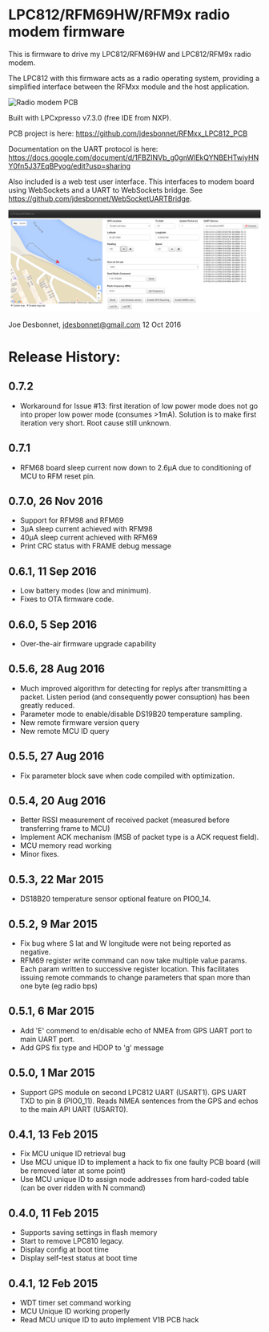 # LPC812/RFM69HW/RFM9x radio modem firmware

This is firmware to drive my LPC812/RFM69HW and LPC812/RFM9x radio modem.

The LPC812 with this firmware acts as a radio operating system, providing a simplified
interface between the RFMxx module and the host application. 

![Radio modem PCB](https://raw.githubusercontent.com/jdesbonnet/RFMxx_LPC812_PCB/master/doc/rfm69hw_board_populated.jpg)

Built with LPCxpresso v7.3.0 (free IDE from NXP). 

PCB project is here: https://github.com/jdesbonnet/RFMxx_LPC812_PCB

Documentation on the UART protocol is
here:
https://docs.google.com/document/d/1FBZINVb_g0gnWlEkQYNBEHTwiyHNY0fn5J37EqBPyog/edit?usp=sharing


Also included is a web test user interface. This interfaces to modem board using
WebSockets and a UART to WebSockets bridge. See https://github.com/jdesbonnet/WebSocketUARTBridge. 

![test UI](./doc/test_ui.png)


Joe Desbonnet, jdesbonnet@gmail.com
12 Oct 2016

# Release History:

## 0.7.2
 * Workaround for Issue #13: first iteration of low power mode does not go into proper
   low power mode (consumes >1mA). Solution is to make first iteration very short. Root
   cause still unknown.

## 0.7.1
 * RFM68 board sleep current now down to 2.6µA due to conditioning of MCU to RFM reset pin.

## 0.7.0, 26 Nov 2016
 * Support for RFM98 and RFM69
 * 3µA sleep current achieved with RFM98
 * 40µA sleep current achieved with RFM69
 * Print CRC status with FRAME debug message

## 0.6.1, 11 Sep 2016
 * Low battery modes (low and minimum).
 * Fixes to OTA firmware code.

## 0.6.0, 5 Sep 2016
 * Over-the-air firmware upgrade capability

## 0.5.6, 28 Aug 2016
 * Much improved algorithm for detecting for replys after transmitting a packet. Listen period (and consequently power consuption) has been
greatly reduced.
 * Parameter mode to enable/disable DS19B20 temperature sampling.
 * New remote firmware version query
 * New remote MCU ID query

## 0.5.5, 27 Aug 2016
 * Fix parameter block save when code compiled with optimization. 

## 0.5.4, 20 Aug 2016

 * Better RSSI measurement of received packet (measured before transferring frame to MCU)
 * Implement ACK mechanism (MSB of packet type is a ACK request field).
 * MCU memory read working
 * Minor fixes.

## 0.5.3, 22 Mar 2015

 * DS18B20 temperature sensor optional feature on PIO0_14.

## 0.5.2, 9 Mar 2015

 * Fix bug where S lat and W longitude were not being reported as negative.
 * RFM69 register write command can now take multiple value params. Each param written to successive register location. 
 This facilitates issuing remote commands to change parameters that span more than one byte (eg radio bps)
 
## 0.5.1, 6 Mar 2015
 * Add 'E' commend to en/disable echo of NMEA from GPS UART port to main UART port.
 * Add GPS fix type and HDOP to 'g' message
 
## 0.5.0, 1 Mar 2015
 * Support GPS module on second LPC812 UART (USART1). GPS UART TXD to pin 8 (PIO0_11). Reads NMEA 
 sentences from the GPS and echos to the main API UART (USART0).
 
## 0.4.1, 13 Feb 2015
 * Fix MCU unique ID retrieval bug
 * Use MCU unique ID to implement a hack to fix one faulty PCB board (will be removed later at some point)
 * Use MCU unique ID to assign node addresses from hard-coded table (can be over ridden with N command)
  
## 0.4.0, 11 Feb 2015
 * Supports saving settings in flash memory
 * Start to remove LPC810 legacy.
 * Display config at boot time
 * Display self-test status at boot time
 
## 0.4.1, 12 Feb 2015
 * WDT timer set command working
 * MCU Unique ID working properly
 * Read MCU unique ID to auto implement V1B PCB hack
 
